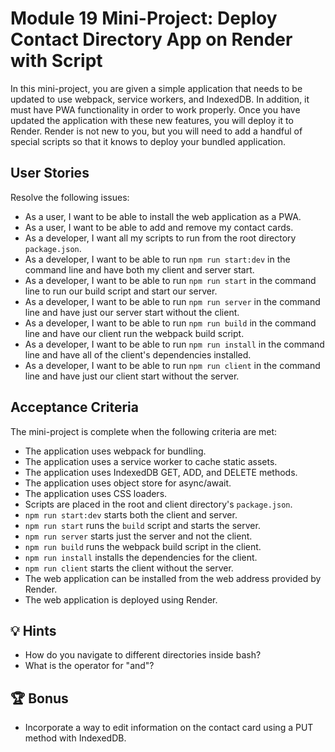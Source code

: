 # Module 19 Mini-Project: Deploy Contact Directory App on Render with Script
In this mini-project, you are given a simple application that needs to be updated to use webpack, service workers, and IndexedDB. In addition, it must have PWA functionality in order to work properly. Once you have updated the application with these new features, you will deploy it to Render. Render is not new to you, but you will need to add a handful of special scripts so that it knows to deploy your bundled application.

## User Stories
Resolve the following issues:
* As a user, I want to be able to install the web application as a PWA.
* As a user, I want to be able to add and remove my contact cards.
* As a developer, I want all my scripts to run from the root directory `package.json`.
* As a developer, I want to be able to run `npm run start:dev` in the command line and have both my client and server start.
* As a developer, I want to be able to run `npm run start` in the command line to run our build script and start our server.
* As a developer, I want to be able to run `npm run server` in the command line and have just our server start without the client.
* As a developer, I want to be able to run `npm run build` in the command line and have our client run the webpack build script.
* As a developer, I want to be able to run `npm run install` in the command line and have all of the client's dependencies installed.
* As a developer, I want to be able to run `npm run client` in the command line and have just our client start without the server.

## Acceptance Criteria
The mini-project is complete when the following criteria are met:
* The application uses webpack for bundling.
* The application uses a service worker to cache static assets.
* The application uses IndexedDB GET, ADD, and DELETE methods.
* The application uses object store for async/await.
* The application uses CSS loaders.
* Scripts are placed in the root and client directory's `package.json`.
* `npm run start:dev` starts both the client and server.
* `npm run start` runs the `build` script and starts the server.
* `npm run server` starts just the server and not the client.
* `npm run build` runs the webpack build script in the client.
* `npm run install` installs the dependencies for the client.
* `npm run client` starts the client without the server.
* The web application can be installed from the web address provided by Render.
* The web application is deployed using Render.

## 💡 Hints
* How do you navigate to different directories inside bash?
* What is the operator for "and"?

## 🏆 Bonus
* Incorporate a way to edit information on the contact card using a PUT method with IndexedDB.

